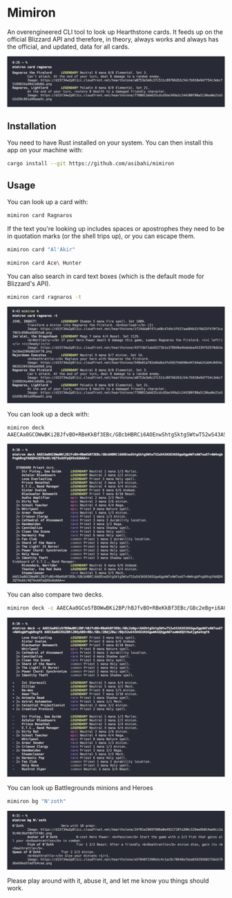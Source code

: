 # Mimiron

An overengineered CLI tool to look up Hearthstone cards. It feeds up on the official Blizzard API and therefore, in theory, always works and always has the official, and updated, data for all cards.

![An example of card lookup. Development screenshot](README/cardlookup.png)

## Installation

You need to have Rust installed on your system. You can then install this app on your machine with:

```sh
cargo install --git https://github.com/asibahi/mimiron
```

## Usage

You can look up a card with:

```sh
mimiron card Ragnaros
```

If the text you're looking up includes spaces or apostrophes they need to be in quotation marks (or the shell trips up), or you can escape them.

```sh
mimiron card "Al'Akir"
```

```sh
mimiron card Ace\ Hunter
```

You can also search in card text boxes (which is the default mode for Blizzard's API).

```sh
mimiron card ragnaros -t
```

![Card text box search](README/cardtextlookup.png)

You can look up a deck with:

```
mimiron deck AAECAa0GCOWwBKi2BJfvBO+RBeKkBf3EBc/GBcbHBRCi6AOEnwShtgSktgSWtwT52wS43AS63ASGgwXgpAW7xAW7xwX7+AW4ngbPngbRngYAAQO42QT9xAX/4QT9xAXFpQX9xAUAAA==

```

![Deck look up in terminal](README/decklookup.png)

You can also compare two decks.

```sh
mimiron deck -c AAECAa0GCoSfBOWwBKi2BP/hBJfvBO+RBeKkBf3EBc/GBc2eBg+i6AOhtgSktgSWtwT52wS43AS63ASGgwXgpAW7xAW7xwX7+AW4ngbPngbRngYA AAECAa0GCKG2BKi2BOy6BO+RBc/GBc/2Bdj2Ba//BQv52wS43AS63ASGgwWkkQXgpAW7xwWm8QXt9wXjgAa4ngYA
```

![Deck comparison in terminal](README/deckcompare.png)

You can look up Battlegrounds minions and Heroes

```sh
mimiron bg "N'zoth"
```

![Battleground lookup](README/bglookup.png)

Please play around with it, abuse it, and let me know you things should work.